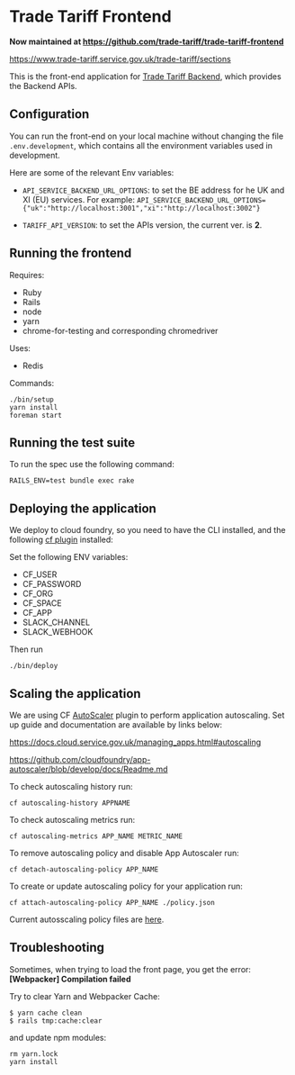 # Trade Tariff Frontend

__Now maintained at https://github.com/trade-tariff/trade-tariff-frontend__

https://www.trade-tariff.service.gov.uk/trade-tariff/sections

This is the front-end application for [Trade Tariff Backend](https://github.com/trade-tariff/trade-tariff-backend), which provides the Backend APIs.


## Configuration

You can run the front-end on your local machine without changing the file `.env.development`, which contains all the environment variables used in development.

Here are some of the relevant Env variables:

- `API_SERVICE_BACKEND_URL_OPTIONS`: to set the BE address for he UK and XI (EU) services.
    For example: `API_SERVICE_BACKEND_URL_OPTIONS={"uk":"http://localhost:3001","xi":"http://localhost:3002"}`

- `TARIFF_API_VERSION`:  to set the APIs version, the current ver. is **2**.

## Running the frontend

Requires:
* Ruby
* Rails
* node
* yarn
* chrome-for-testing and corresponding chromedriver

Uses:
* Redis

Commands:

    ./bin/setup
    yarn install
    foreman start

## Running the test suite

To run the spec use the following command:

    RAILS_ENV=test bundle exec rake

## Deploying the application

We deploy to cloud foundry, so you need to have the CLI installed, and the following [cf plugin](https://github.com/bluemixgaragelondon/cf-blue-green-deploy) installed:


Set the following ENV variables:
* CF_USER
* CF_PASSWORD
* CF_ORG
* CF_SPACE
* CF_APP
* SLACK_CHANNEL
* SLACK_WEBHOOK

Then run

    ./bin/deploy


## Scaling the application

We are using CF [AutoScaler](https://github.com/cloudfoundry/app-autoscaler) plugin to perform application autoscaling. Set up guide and documentation are available by links below:

https://docs.cloud.service.gov.uk/managing_apps.html#autoscaling

https://github.com/cloudfoundry/app-autoscaler/blob/develop/docs/Readme.md



To check autoscaling history run:

    cf autoscaling-history APPNAME

To check autoscaling metrics run:

    cf autoscaling-metrics APP_NAME METRIC_NAME
 
To remove autoscaling policy and disable App Autoscaler run:

    cf detach-autoscaling-policy APP_NAME

To create or update autoscaling policy for your application run:

    cf attach-autoscaling-policy APP_NAME ./policy.json


Current autosscaling policy files are [here](https://github.com/trade-tariff/trade-tariff-frontend/tree/main/config/autoscaling).

## Troubleshooting

Sometimes, when trying to load the front page, you get the error: **[Webpacker] Compilation failed**

Try to clear Yarn and Webpacker Cache:
```
$ yarn cache clean
$ rails tmp:cache:clear
```
and update npm modules:
```
rm yarn.lock
yarn install
```
